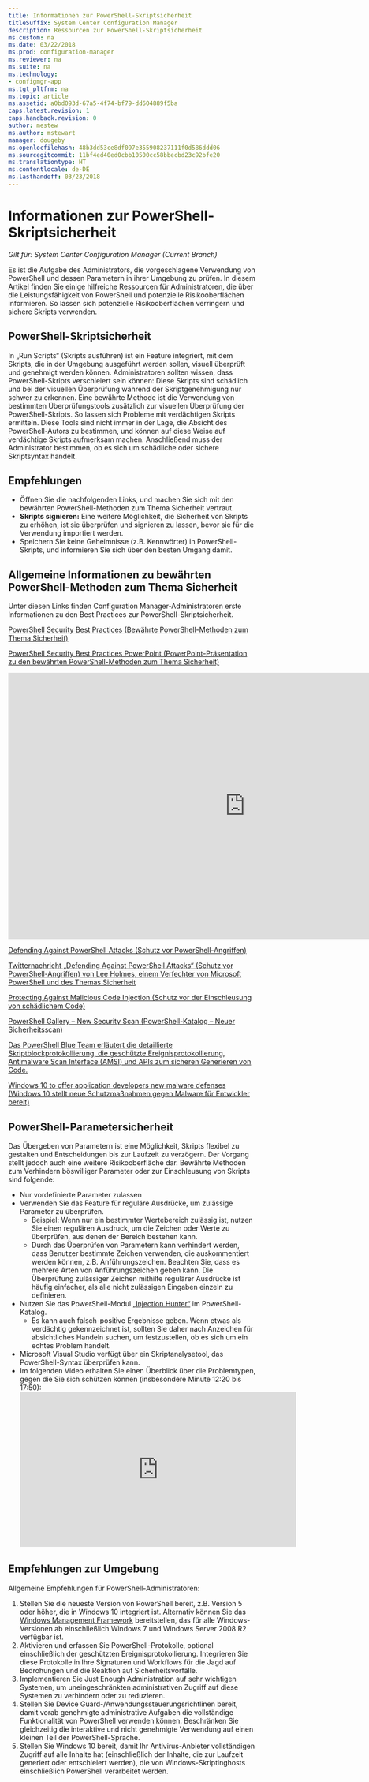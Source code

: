 ```yaml
---
title: Informationen zur PowerShell-Skriptsicherheit
titleSuffix: System Center Configuration Manager
description: Ressourcen zur PowerShell-Skriptsicherheit
ms.custom: na
ms.date: 03/22/2018
ms.prod: configuration-manager
ms.reviewer: na
ms.suite: na
ms.technology:
- configmgr-app
ms.tgt_pltfrm: na
ms.topic: article
ms.assetid: a0bd093d-67a5-4f74-bf79-dd604889f5ba
caps.latest.revision: 1
caps.handback.revision: 0
author: mestew
ms.author: mstewart
manager: dougeby
ms.openlocfilehash: 48b3dd53ce8df097e355908237111f0d586ddd06
ms.sourcegitcommit: 11bf4ed40ed0cbb10500cc58bbecbd23c92bfe20
ms.translationtype: HT
ms.contentlocale: de-DE
ms.lasthandoff: 03/23/2018
---
```

# <a name="learn-more-about-powershell-script-security"></a>Informationen zur PowerShell-Skriptsicherheit

*Gilt für: System Center Configuration Manager (Current Branch)*

Es ist die Aufgabe des Administrators, die vorgeschlagene Verwendung von PowerShell und dessen Parametern in ihrer Umgebung zu prüfen. In diesem Artikel finden Sie einige hilfreiche Ressourcen für Administratoren, die über die Leistungsfähigkeit von PowerShell und potenzielle Risikooberflächen informieren. So lassen sich potenzielle Risikooberflächen verringern und sichere Skripts verwenden.

## <a name="powershell-script-security"></a>PowerShell-Skriptsicherheit
In „Run Scripts“ (Skripts ausführen) ist ein Feature integriert, mit dem Skripts, die in der Umgebung ausgeführt werden sollen, visuell überprüft und genehmigt werden können. Administratoren sollten wissen, dass PowerShell-Skripts verschleiert sein können: Diese Skripts sind schädlich und bei der visuellen Überprüfung während der Skriptgenehmigung nur schwer zu erkennen. Eine bewährte Methode ist die Verwendung von bestimmten Überprüfungstools zusätzlich zur visuellen Überprüfung der PowerShell-Skripts. So lassen sich Probleme mit verdächtigen Skripts ermitteln. Diese Tools sind nicht immer in der Lage, die Absicht des PowerShell-Autors zu bestimmen, und können auf diese Weise auf verdächtige Skripts aufmerksam machen. Anschließend muss der Administrator bestimmen, ob es sich um schädliche oder sichere Skriptsyntax handelt.

## <a name="recommendations"></a>Empfehlungen
- Öffnen Sie die nachfolgenden Links, und machen Sie sich mit den bewährten PowerShell-Methoden zum Thema Sicherheit vertraut.
- **Skripts signieren:** Eine weitere Möglichkeit, die Sicherheit von Skripts zu erhöhen, ist sie überprüfen und signieren zu lassen, bevor sie für die Verwendung importiert werden.
- Speichern Sie keine Geheimnisse (z.B. Kennwörter) in PowerShell-Skripts, und informieren Sie sich über den besten Umgang damit.


## <a name="general-information-about-powershell-security-best-practices"></a>Allgemeine Informationen zu bewährten PowerShell-Methoden zum Thema Sicherheit

Unter diesen Links finden Configuration Manager-Administratoren erste Informationen zu den Best Practices zur PowerShell-Skriptsicherheit.  

[PowerShell Security Best Practices (Bewährte PowerShell-Methoden zum Thema Sicherheit)](https://blogs.msdn.microsoft.com/powershell/2013/12/16/powershell-security-best-practices/ )

[PowerShell Security Best Practices PowerPoint (PowerPoint-Präsentation zu den bewährten PowerShell-Methoden zum Thema Sicherheit)](https://msdnshared.blob.core.windows.net/media/MSDNBlogsFS/prod.evol.blogs.msdn.com/CommunityServer.Blogs.Components.WeblogFiles/00/00/00/63/74/metablogapi/1055.PowerShell-Security-Best-Practices_3CA24C32.pptx)

<iframe src="https://channel9.msdn.com/Events/Blue-Hat-Security-Briefings/BlueHat-Security-Briefings-Fall-2013-Sessions/PowerShell-Best-Practices/player" width="960" height="540" allowFullScreen frameBorder="0"></iframe>

[Defending Against PowerShell Attacks (Schutz vor PowerShell-Angriffen)](https://blogs.msdn.microsoft.com/powershell/2017/10/23/defending-against-powershell-attacks/)

[Twitternachricht „Defending Against PowerShell Attacks“ (Schutz vor PowerShell-Angriffen) von Lee Holmes, einem Verfechter von Microsoft PowerShell und des Themas Sicherheit](https://twitter.com/Lee_Holmes/status/922462821081694208)

[Protecting Against Malicious Code Injection (Schutz vor der Einschleusung von schädlichem Code)](https://blogs.msdn.microsoft.com/powershell/2006/11/22/protecting-against-malicious-code-injection/)

[PowerShell Gallery – New Security Scan (PowerShell-Katalog – Neuer Sicherheitsscan)](https://blogs.msdn.microsoft.com/powershell/2015/08/06/powershell-gallery-new-security-scan/)

[Das PowerShell Blue Team erläutert die detaillierte Skriptblockprotokollierung, die geschützte Ereignisprotokollierung, Antimalware Scan Interface (AMSI) und APIs zum sicheren Generieren von Code.](https://blogs.msdn.microsoft.com/powershell/2015/06/09/powershell-the-blue-team/)

[Windows 10 to offer application developers new malware defenses (Windows 10 stellt neue Schutzmaßnahmen gegen Malware für Entwickler bereit)](https://cloudblogs.microsoft.com/microsoftsecure/2015/06/09/windows-10-to-offer-application-developers-new-malware-defenses/?source=mmpc)

## <a name="powershell-parameters-security"></a>PowerShell-Parametersicherheit
Das Übergeben von Parametern ist eine Möglichkeit, Skripts flexibel zu gestalten und Entscheidungen bis zur Laufzeit zu verzögern. Der Vorgang stellt jedoch auch eine weitere Risikooberfläche dar. Bewährte Methoden zum Verhindern böswilliger Parameter oder zur Einschleusung von Skripts sind folgende:

- Nur vordefinierte Parameter zulassen
- Verwenden Sie das Feature für reguläre Ausdrücke, um zulässige Parameter zu überprüfen.
    - Beispiel: Wenn nur ein bestimmter Wertebereich zulässig ist, nutzen Sie einen regulären Ausdruck, um die Zeichen oder Werte zu überprüfen, aus denen der Bereich bestehen kann.
    - Durch das Überprüfen von Parametern kann verhindert werden, dass Benutzer bestimmte Zeichen verwenden, die auskommentiert werden können, z.B. Anführungszeichen. Beachten Sie, dass es mehrere Arten von Anführungszeichen geben kann. Die Überprüfung zulässiger Zeichen mithilfe regulärer Ausdrücke ist häufig einfacher, als alle nicht zulässigen Eingaben einzeln zu definieren.
- Nutzen Sie das PowerShell-Modul [„Injection Hunter“](https://www.powershellgallery.com/packages/InjectionHunter/1.0.0) im PowerShell-Katalog.
    - Es kann auch falsch-positive Ergebnisse geben. Wenn etwas als verdächtig gekennzeichnet ist, sollten Sie daher nach Anzeichen für absichtliches Handeln suchen, um festzustellen, ob es sich um ein echtes Problem handelt. 
- Microsoft Visual Studio verfügt über ein Skriptanalysetool, das PowerShell-Syntax überprüfen kann.
- Im folgenden Video erhalten Sie einen Überblick über die Problemtypen, gegen die Sie sich schützen können (insbesondere Minute 12:20 bis 17:50):     <iframe width="560" height="315" src="https://www.youtube.com/embed/ahxMOAAani8" frameborder="0" allow="autoplay; encrypted-media" allowfullscreen></iframe>

## <a name="environment-recommendations"></a>Empfehlungen zur Umgebung
Allgemeine Empfehlungen für PowerShell-Administratoren:
1. Stellen Sie die neueste Version von PowerShell bereit, z.B. Version 5 oder höher, die in Windows 10 integriert ist. Alternativ können Sie das [Windows Management Framework](https://www.microsoft.com/en-us/download/details.aspx?id=54616) bereitstellen, das für alle Windows-Versionen ab einschließlich Windows 7 und Windows Server 2008 R2 verfügbar ist. 
2. Aktivieren und erfassen Sie PowerShell-Protokolle, optional einschließlich der geschützten Ereignisprotokollierung. Integrieren Sie diese Protokolle in Ihre Signaturen und Workflows für die Jagd auf Bedrohungen und die Reaktion auf Sicherheitsvorfälle.
3. Implementieren Sie Just Enough Administration auf sehr wichtigen Systemen, um uneingeschränkten administrativen Zugriff auf diese Systemen zu verhindern oder zu reduzieren.
4. Stellen Sie Device Guard-/Anwendungssteuerungsrichtlinen bereit, damit vorab genehmigte administrative Aufgaben die vollständige Funktionalität von PowerShell verwenden können. Beschränken Sie gleichzeitig die interaktive und nicht genehmigte Verwendung auf einen kleinen Teil der PowerShell-Sprache.
5. Stellen Sie Windows 10 bereit, damit Ihr Antivirus-Anbieter vollständigen Zugriff auf alle Inhalte hat (einschließlich der Inhalte, die zur Laufzeit generiert oder entschleiert werden), die von Windows-Skriptinghosts einschließlich PowerShell verarbeitet werden.